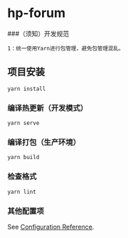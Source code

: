 # hp-forum

###（须知）开发规范
```
1：统一使用Yarn进行包管理，避免包管理混乱。
```

## 项目安装
```
yarn install
```

### 编译热更新（开发模式）
```
yarn serve
```

### 编译打包（生产环境）
```
yarn build
```

### 检查格式
```
yarn lint
```

### 其他配置项
See [Configuration Reference](https://cli.vuejs.org/config/).


